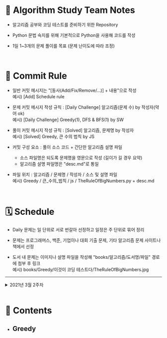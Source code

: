 # 📔 **Algorithm Study Team Notes**

- 알고리즘 공부와 코딩 테스트를 준비하기 위한 Repository

- Python 문법 숙지를 위해 기본적으로 Python을 사용해 코드를 작성

- 1일 1~3개의 문제 풀이를 목표 (문제 난이도에 따라 조정)

</br>

# 📌 **Commit Rule**

- 일반 커밋 메시지는 "[동사(Add/Fix/Remove/...)] + 내용"으로 작성  
  예시) [Add] Schedule rule

- 문제 커밋 메시지 작성 규칙 : [Daily Challenge] 알고리즘(문제 수) by 작성자(약어 ok)  
  예시) [Daily Challenge] Greedy(1), DFS & BFS(1) by SW

- 풀이 커밋 메시지 작성 규칙 : [Solved] 알고리즘, 문제명 by 작성자  
  예시) [Solved] Greedy, 큰 수의 법칙 by JS

- 커밋 구성 요소 : 풀이 소스 코드 + 간단한 알고리즘 설명 파일
  - 소스 파일명은 되도록 문제명을 영문으로 작성 (길이가 길 경우 요약)
  - 알고리즘 설명 파일명은 "desc.md"로 통일

* 파일 위치 : 알고리즘 / 문제명 / 작성자 / 소스 및 설명 파일  
  예시) Greedy / 큰\_수의\_법칙 / js / TheRuleOfBigNumbers.py + desc.md

</br>

# 🗓️ **Schedule**

- Daily 문제는 일 단위로 서로 번갈아 선정하고 일정은 주 단위로 묶어 정리

- 문제는 프로그래머스, 백준, 기업이나 대회 기출 문제, 기타 알고리즘 문제 사이트나 책에서 선정

- 도서 내 문제는 이미지나 설명 파일을 작성해 "books/알고리즘/도서명/파일" 경로에 첨부 후 링크  
  예시) books/Greedy/이것이 코딩 테스트다/TheRuleOfBigNumbers.jpg

---

<details markdown="1">
<summary>2021년 3월 2주차</summary>

|   시행일   | 카테고리 |                        문제                         | 난이도 | 출처 |
| :--------: | :------: | :-------------------------------------------------: | :----: | :--: |
| 2021-03-12 |  Greedy  |   [동전 0](https://www.acmicpc.net/problem/11047)   | 1단계  | 백준 |
|            |  Greedy  | [회의실 배정](https://www.acmicpc.net/problem/1931) | 2단계  | 백준 |

</details>

</br>

# 📂 **Contents**

- ## **Greedy**
